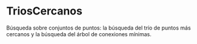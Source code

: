 # TriosCercanos
Búsqueda  sobre  conjuntos  de  puntos:  la  búsqueda  del  trío  de  puntos  más  cercanos  y  la  búsqueda  del  árbol  de  conexiones  mínimas.

